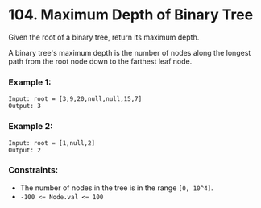 # 104. Maximum Depth of Binary Tree

Given the root of a binary tree, return its maximum depth.

A binary tree's maximum depth is the number of nodes along the longest path from the root node down to the farthest leaf node.


### Example 1:
```
Input: root = [3,9,20,null,null,15,7]
Output: 3
```

### Example 2:
```
Input: root = [1,null,2]
Output: 2
```

### Constraints:
- The number of nodes in the tree is in the range `[0, 10^4]`.
- `-100 <= Node.val <= 100`

